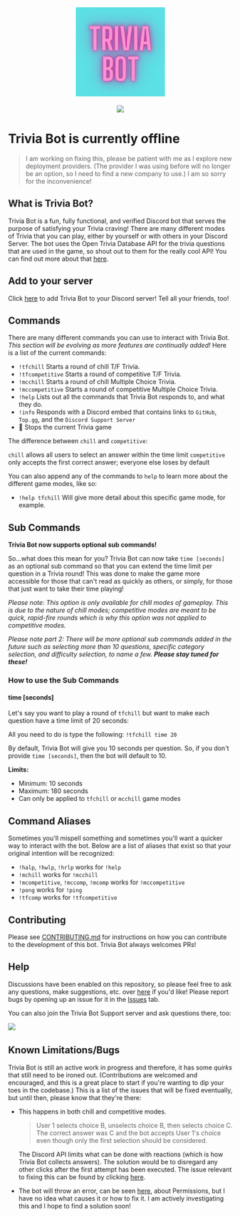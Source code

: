 <div align='center'>
<img alt="Trivia Bot Logo" src='./Trivia_Bot.png' height='200' width='200'/>
    
<br/>  
<br/>
    
<a href="https://top.gg/bot/831974682709721099">
<a href="https://top.gg/bot/831974682709721099">
<img src="https://top.gg/api/widget/831974682709721099.svg">
</a>
</a>

</div>

# Trivia Bot is currently offline
> I am working on fixing this, please be patient with me as I explore new deployment providers. (The provider I was using before will no longer be an option, so I need to find a new company to use.) I am so sorry for the inconvenience! 

## What is Trivia Bot?

Trivia Bot is a fun, fully functional, and verified Discord bot that serves the purpose of satisfying your Trivia craving! There are many different modes of Trivia that you can play, either by yourself or with others in your Discord Server. The bot uses the Open Trivia Database API for the trivia questions that are used in the game, so shout out to them for the really cool API! You can find out more about that [here](https://opentdb.com/).

## Add to your server

Click [here](https://discord.com/api/oauth2/authorize?client_id=831974682709721099&permissions=157760&scope=bot) to add Trivia Bot to your Discord server! Tell all your friends, too!

## Commands

There are many different commands you can use to interact with Trivia Bot. _This section will be evolving as more features are continually added!_ Here is a list of the current commands:

-   `!tfchill` Starts a round of chill T/F Trivia.
-   `!tfcompetitive` Starts a round of competitive T/F Trivia.
-   `!mcchill` Starts a round of chill Multiple Choice Trivia.
-   `!mccompetitive` Starts a round of competitive Multiple Choice Trivia.
-   `!help` Lists out all the commands that Trivia Bot responds to, and what they do.
-   `!info` Responds with a Discord embed that contains links to `GitHub`, `Top.gg`, and the `Discord Support Server`
-   🛑 Stops the current Trivia game

The difference between `chill` and `competitive`:

`chill` allows all users to select an answer within the time limit
`competitive` only accepts the first correct answer; everyone else loses by default

You can also append any of the commands to `help` to learn more about the different game modes, like so:

-   `!help tfchill` Will give more detail about this specific game mode, for example.

## Sub Commands

**Trivia Bot now supports optional sub commands!**

So...what does this mean for you? Trivia Bot can now take `time [seconds]` as an optional sub command so that you can extend the time limit per question in a Trivia round! This was done to make the game more accessible for those that can't read as quickly as others, or simply, for those that just want to take their time playing!

_Please note: This option is only available for chill modes of gameplay. This is due to the nature of chill modes; competitive modes are meant to be quick, rapid-fire rounds which is why this option was not applied to competitive modes._

_Please note part 2: There will be more optional sub commands added in the future such as selecting more than 10 questions, specific category selection, and difficulty selection, to name a few. **Please stay tuned for these!**_

### How to use the Sub Commands

#### time [seconds]

Let's say you want to play a round of `tfchill` but want to make each question have a time limit of 20 seconds:

All you need to do is type the following: `!tfchill time 20`

By default, Trivia Bot will give you 10 seconds per question. So, if you don't provide `time [seconds]`, then the bot will default to 10.

**Limits:**

-   Minimum: 10 seconds
-   Maximum: 180 seconds
-   Can only be applied to `tfchill` or `mcchill` game modes

## Command Aliases

Sometimes you'll mispell something and sometimes you'll want a quicker way to interact with the bot. Below are a list of aliases that exist so that your original intention will be recognized:

-   `!halp`, `!hwlp`, `!hrlp` works for `!help`
-   `!mchill` works for `!mcchill`
-   `!mcompetitive`, `!mccomp`, `!mcomp` works for `!mccompetitive`
-   `!pong` works for `!ping`
-   `!tfcomp` works for `!tfcompetitive`

## Contributing

Please see [CONTRIBUTING.md](https://github.com/elenirotsides/Trivia-Bot/blob/main/CONTRIBUTING.MD) for instructions on how you can contribute to the development of this bot. Trivia Bot always welcomes PRs!

## Help

Discussions have been enabled on this repository, so please feel free to ask any questions, make suggestions, etc. over [here](https://github.com/elenirotsides/Trivia-Bot/discussions) if you'd like! Please report bugs by opening up an issue for it in the [Issues](https://github.com/elenirotsides/Trivia-Bot/issues) tab.

You can also join the Trivia Bot Support server and ask questions there, too:

<a href="https://discord.gg/wsyUhnDrmd"><img src="https://invidget.switchblade.xyz/wsyUhnDrmd"></a>

## Known Limitations/Bugs

Trivia Bot is still an active work in progress and therefore, it has some _quirks_ that still need to be ironed out. (Contributions are welcomed and encouraged, and this is a great place to start if you're wanting to dip your toes in the codebase.) This is a list of the issues that will be fixed eventually, but until then, please know that they're there:

-   This happens in both chill and competitive modes.

    > User 1 selects choice B, unselects choice B, then selects choice C. The correct answer was C and the bot accepts User 1's choice even though only the first selection should be considered.

    The Discord API limits what can be done with reactions (which is how Trivia Bot collects answers). The solution would be to disregard any other clicks after the first attempt has been executed. The issue relevant to fixing this can be found by clicking [here](https://github.com/elenirotsides/Trivia-Bot/issues/52).

-   The bot will throw an error, can be seen [here](https://github.com/elenirotsides/Trivia-Bot/issues/110), about Permissions, but I have no idea what causes it or how to fix it. I am actively investigating this and I hope to find a solution soon!
